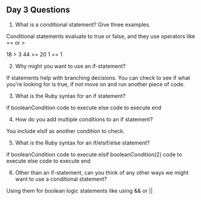 ## Day 3 Questions

1. What is a conditional statement? Give three examples.

Conditional statements evaluate to true or false, and they use operators like == or >

18 > 3
44 >= 20
1 == 1

2. Why might you want to use an if-statement?

If statements help with branching decisions. You can check to see if what you're looking for is true, if not move on and run another piece of code.

3. What is the Ruby syntax for an if statement?

if booleanCondition
  code to execute
else
  code to execute
end

4. How do you add multiple conditions to an if statement?

You include elsif as another condition to check.

5. What is the Ruby syntax for an if/elsif/else statement?

if booleanCondition
  code to execute
elsif booleanCondition(2)
  code to execute
else
  code to execute
end

6. Other than an if-statement, can you think of any other ways we might want to use a conditional statement?

Using them for boolean logic statements like using && or ||
